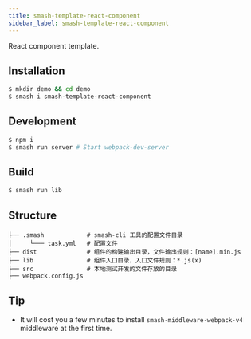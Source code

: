 ```yaml
---
title: smash-template-react-component
sidebar_label: smash-template-react-component
---
```


React component template.

## Installation

```bash
$ mkdir demo && cd demo
$ smash i smash-template-react-component
```

## Development

```bash
$ npm i
$ smash run server # Start webpack-dev-server
```

## Build

```bash
$ smash run lib
```

## Structure

```
├── .smash            # smash-cli 工具的配置文件目录
│     └─── task.yml   # 配置文件
├── dist              # 组件的构建输出目录，文件输出规则：[name].min.js
├── lib               # 组件入口目录，入口文件规则：*.js(x)
├── src               # 本地测试开发的文件存放的目录
├── webpack.config.js
```

## Tip

- It will cost you a few minutes to install `smash-middleware-webpack-v4`
  middleware at the first time.
